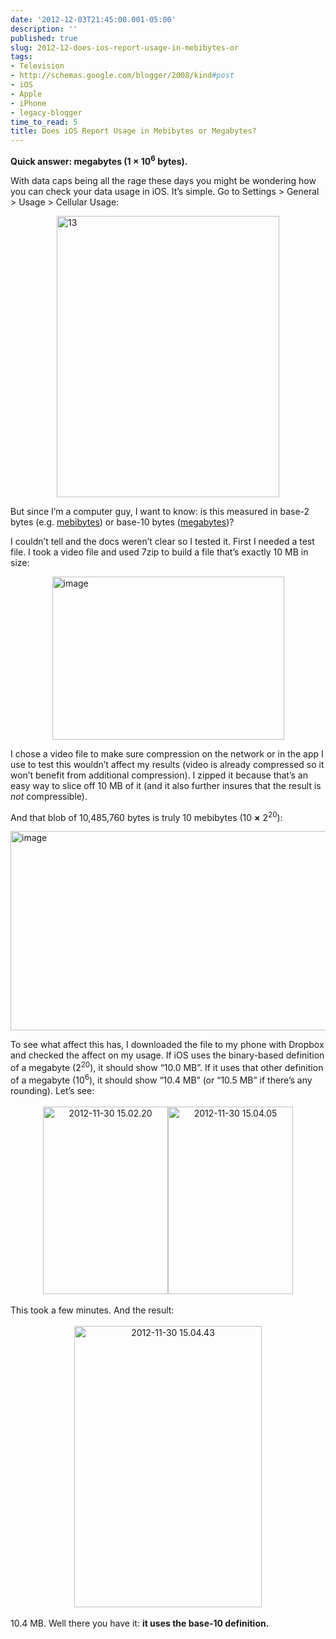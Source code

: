 ```yaml
---
date: '2012-12-03T21:45:00.001-05:00'
description: ''
published: true
slug: 2012-12-does-ios-report-usage-in-mebibytes-or
tags:
- Television
- http://schemas.google.com/blogger/2008/kind#post
- iOS
- Apple
- iPhone
- legacy-blogger
time_to_read: 5
title: Does iOS Report Usage in Mebibytes or Megabytes?
---
```


<p><strong>Quick answer: megabytes (1 × 10<sup>6</sup> bytes).</strong></p>
<p>With data caps being all the rage these days you might be wondering how you can check your data usage in iOS. It’s simple. Go to Settings &gt; General &gt; Usage &gt; Cellular Usage:</p>
<p><img alt="13" height="450" src="http://lh5.ggpht.com/-5GARYzc8OxA/UL1j1KVH4xI/AAAAAAAAFbQ/WYiYbd3TL8Y/13%25255B7%25255D.png" style="float: none; margin: 3px auto; display: block;" title="13" width="356" /></p>
<p>But since I’m a computer guy, I want to know: is this measured in base-2 bytes (e.g. <a href="http://en.wikipedia.org/wiki/Mebibyte">mebibytes</a>) or base-10 bytes (<a href="http://en.wikipedia.org/wiki/Megabyte">megabytes</a>)? </p>
<p>I couldn’t tell and the docs weren’t clear so I tested it. First I needed a test file. I took a video file and used 7zip to build a file that’s exactly 10 MB in size:</p>
<p><img alt="image" height="261" src="http://lh5.ggpht.com/-r5ZyASm9coc/UL1j1hhtUhI/AAAAAAAAFbY/IFfXDnOBp2Y/image2.png" style="float: none; margin: 3px auto; display: block;" title="image" width="371" /></p>
<p>I chose a video file to make sure compression on the network or in the app I use to test this wouldn’t affect my results (video is already compressed so it won’t benefit from additional compression). I zipped it because that’s an easy way to slice off 10 MB of it (and it also further insures that the result is <em>not</em> compressible).</p>
<p>And that blob of 10,485,760 bytes is truly 10 mebibytes (10 <b>×</b> 2<sup>20</sup>):</p>
<p><img alt="image" height="319" src="http://lh6.ggpht.com/-MpriLgyVKYg/UL1j2jlGqwI/AAAAAAAAFbg/i2utSa2WlD4/image5.png" style="float: none; margin: 3px auto; display: block;" title="image" width="522" /></p>
<p>To see what affect this has, I downloaded the file to my phone with Dropbox and checked the affect on my usage. If iOS uses the binary-based definition of a megabyte (2<sup>20</sup>), it should show “10.0 MB”. If it uses that other definition of a megabyte (10<sup>6</sup>), it should show “10.4 MB” (or “10.5 MB” if there’s any rounding). Let’s see:</p>  <p align="center"><img alt="2012-11-30 15.02.20" height="300" src="http://lh6.ggpht.com/-nRQ3aYOhPGQ/UL1j3Pz4Y8I/AAAAAAAAFbo/J09FaPDdbwo/2012-11-30-15.02.203.png" style="margin: 3px 0px; display: inline;" title="2012-11-30 15.02.20" width="200" /><img alt="2012-11-30 15.04.05" height="300" src="http://lh5.ggpht.com/-WXhC_vhT0IY/UL1j3wY8B3I/AAAAAAAAFbw/Ast7t1nILWQ/2012-11-30%25252015.04.05%25255B3%25255D.png" style="margin: 3px 0px; display: inline;" title="2012-11-30 15.04.05" width="200" /></p>
<p>This took a few minutes. And the result:</p>  <p align="center"><img alt="2012-11-30 15.04.43" height="450" src="http://lh3.ggpht.com/-UxohuoqoDAg/UL1j4tTn9uI/AAAAAAAAFb4/G9tPeTZ9d50/2012-11-30-15.04.43%25255B1%25255D.png" style="margin: 3px 0px; display: inline;" title="2012-11-30 15.04.43" width="300" /></p>        
<p>10.4 MB. Well there you have it: <strong>it uses the base-10 definition.</strong></p>